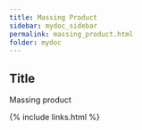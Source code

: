```yaml
---
title: Massing Product
sidebar: mydoc_sidebar
permalink: massing_product.html
folder: mydoc
---
```


## Title
Massing product


{% include links.html %}
